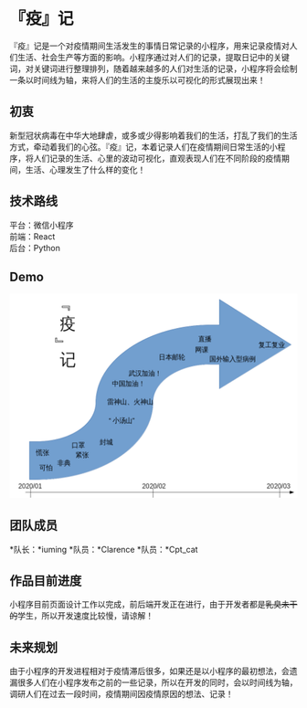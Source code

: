 # 『疫』记
『疫』记是一个对疫情期间生活发生的事情日常记录的小程序，用来记录疫情对人们生活、社会生产等方面的影响。小程序通过对人们的记录，提取日记中的关键词，对关键词进行整理排列，随着越来越多的人们对生活的记录，小程序将会绘制一条以时间线为轴，来将人们的生活的主旋乐以可视化的形式展现出来！
## 初衷
新型冠状病毒在中华大地肆虐，或多或少得影响着我们的生活，打乱了我们的生活方式，牵动着我们的心弦。『疫』记，本着记录人们在疫情期间日常生活的小程序，将人们记录的生活、心里的波动可视化，直观表现人们在不同阶段的疫情期间，生活、心理发生了什么样的变化！
## 技术路线
平台：微信小程序        
前端：React      
后台：Python    
## Demo
![image](https://github.com/iuming/Hackathon/blob/master/ChallengeProject/21%E7%BB%84%E3%80%8E%E7%96%AB%E3%80%8F%E8%AE%B0/images/%E3%80%8E%E7%96%AB%E3%80%8F%E8%AE%B0.png)
## 团队成员
*队长：*iuming
*队员：*Clarence
*队员：*Cpt_cat
## 作品目前进度
小程序目前页面设计工作以完成，前后端开发正在进行，由于开发者都是~~乳臭未干的~~学生，所以开发速度比较慢，请谅解！
## 未来规划
由于小程序的开发进程相对于疫情滞后很多，如果还是以小程序的最初想法，会遗漏很多人们在小程序发布之前的一些记录，所以在开发的同时，会以时间线为轴，调研人们在过去一段时间，疫情期间因疫情原因的想法、记录！
